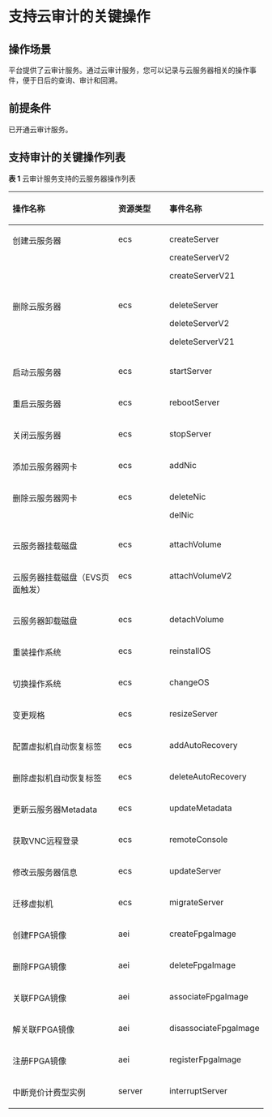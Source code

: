 # 支持云审计的关键操作<a name="ecs_03_1101"></a>

## 操作场景<a name="section162279126"></a>

平台提供了云审计服务。通过云审计服务，您可以记录与云服务器相关的操作事件，便于日后的查询、审计和回溯。

## 前提条件<a name="section152663132120"></a>

已开通云审计服务。

## 支持审计的关键操作列表<a name="section473034571816"></a>

**表 1**  云审计服务支持的云服务器操作列表

<a name="table93802002191"></a>
<table><thead align="left"><tr id="zh-cn_topic_0100236046_zh-cn_topic_0100240378_row4494804152351"><th class="cellrowborder" valign="top" width="47.5%" id="mcps1.2.4.1.1"><p id="zh-cn_topic_0100236046_zh-cn_topic_0100240378_p53500739152351"><a name="zh-cn_topic_0100236046_zh-cn_topic_0100240378_p53500739152351"></a><a name="zh-cn_topic_0100236046_zh-cn_topic_0100240378_p53500739152351"></a>操作名称</p>
</th>
<th class="cellrowborder" valign="top" width="21.89%" id="mcps1.2.4.1.2"><p id="zh-cn_topic_0100236046_zh-cn_topic_0100240378_p38592628152351"><a name="zh-cn_topic_0100236046_zh-cn_topic_0100240378_p38592628152351"></a><a name="zh-cn_topic_0100236046_zh-cn_topic_0100240378_p38592628152351"></a>资源类型</p>
</th>
<th class="cellrowborder" valign="top" width="30.61%" id="mcps1.2.4.1.3"><p id="zh-cn_topic_0100236046_zh-cn_topic_0100240378_p38995202152351"><a name="zh-cn_topic_0100236046_zh-cn_topic_0100240378_p38995202152351"></a><a name="zh-cn_topic_0100236046_zh-cn_topic_0100240378_p38995202152351"></a>事件名称</p>
</th>
</tr>
</thead>
<tbody><tr id="zh-cn_topic_0100236046_zh-cn_topic_0100240378_row8488810152351"><td class="cellrowborder" valign="top" width="47.5%" headers="mcps1.2.4.1.1 "><p id="zh-cn_topic_0100236046_zh-cn_topic_0100240378_p1479074182840"><a name="zh-cn_topic_0100236046_zh-cn_topic_0100240378_p1479074182840"></a><a name="zh-cn_topic_0100236046_zh-cn_topic_0100240378_p1479074182840"></a>创建<span id="text188033310454"><a name="text188033310454"></a><a name="text188033310454"></a>云服务器</span></p>
</td>
<td class="cellrowborder" valign="top" width="21.89%" headers="mcps1.2.4.1.2 "><p id="zh-cn_topic_0100236046_zh-cn_topic_0100240378_p26666010174542"><a name="zh-cn_topic_0100236046_zh-cn_topic_0100240378_p26666010174542"></a><a name="zh-cn_topic_0100236046_zh-cn_topic_0100240378_p26666010174542"></a>ecs</p>
</td>
<td class="cellrowborder" valign="top" width="30.61%" headers="mcps1.2.4.1.3 "><p id="zh-cn_topic_0100236046_zh-cn_topic_0100240378_p40304760182853"><a name="zh-cn_topic_0100236046_zh-cn_topic_0100240378_p40304760182853"></a><a name="zh-cn_topic_0100236046_zh-cn_topic_0100240378_p40304760182853"></a>createServer</p>
<p id="p6171172081513"><a name="p6171172081513"></a><a name="p6171172081513"></a>createServerV2</p>
<p id="p215517163152"><a name="p215517163152"></a><a name="p215517163152"></a>createServerV21</p>
</td>
</tr>
<tr id="zh-cn_topic_0100236046_zh-cn_topic_0100240378_row49002944152351"><td class="cellrowborder" valign="top" width="47.5%" headers="mcps1.2.4.1.1 "><p id="zh-cn_topic_0100236046_zh-cn_topic_0100240378_p4503544182840"><a name="zh-cn_topic_0100236046_zh-cn_topic_0100240378_p4503544182840"></a><a name="zh-cn_topic_0100236046_zh-cn_topic_0100240378_p4503544182840"></a>删除<span id="text2033914434512"><a name="text2033914434512"></a><a name="text2033914434512"></a>云服务器</span></p>
</td>
<td class="cellrowborder" valign="top" width="21.89%" headers="mcps1.2.4.1.2 "><p id="zh-cn_topic_0100236046_zh-cn_topic_0100240378_p25570019174542"><a name="zh-cn_topic_0100236046_zh-cn_topic_0100240378_p25570019174542"></a><a name="zh-cn_topic_0100236046_zh-cn_topic_0100240378_p25570019174542"></a>ecs</p>
</td>
<td class="cellrowborder" valign="top" width="30.61%" headers="mcps1.2.4.1.3 "><p id="zh-cn_topic_0100236046_zh-cn_topic_0100240378_p55596951182853"><a name="zh-cn_topic_0100236046_zh-cn_topic_0100240378_p55596951182853"></a><a name="zh-cn_topic_0100236046_zh-cn_topic_0100240378_p55596951182853"></a>deleteServer</p>
<p id="p432312492155"><a name="p432312492155"></a><a name="p432312492155"></a>deleteServerV2</p>
<p id="p532417494154"><a name="p532417494154"></a><a name="p532417494154"></a>deleteServerV21</p>
</td>
</tr>
<tr id="zh-cn_topic_0100236046_zh-cn_topic_0100240378_row46870581152351"><td class="cellrowborder" valign="top" width="47.5%" headers="mcps1.2.4.1.1 "><p id="zh-cn_topic_0100236046_zh-cn_topic_0100240378_p61858743182840"><a name="zh-cn_topic_0100236046_zh-cn_topic_0100240378_p61858743182840"></a><a name="zh-cn_topic_0100236046_zh-cn_topic_0100240378_p61858743182840"></a>启动<span id="text78501143459"><a name="text78501143459"></a><a name="text78501143459"></a>云服务器</span></p>
</td>
<td class="cellrowborder" valign="top" width="21.89%" headers="mcps1.2.4.1.2 "><p id="zh-cn_topic_0100236046_zh-cn_topic_0100240378_p8613767174542"><a name="zh-cn_topic_0100236046_zh-cn_topic_0100240378_p8613767174542"></a><a name="zh-cn_topic_0100236046_zh-cn_topic_0100240378_p8613767174542"></a>ecs</p>
</td>
<td class="cellrowborder" valign="top" width="30.61%" headers="mcps1.2.4.1.3 "><p id="zh-cn_topic_0100236046_zh-cn_topic_0100240378_p63532892182853"><a name="zh-cn_topic_0100236046_zh-cn_topic_0100240378_p63532892182853"></a><a name="zh-cn_topic_0100236046_zh-cn_topic_0100240378_p63532892182853"></a>startServer</p>
</td>
</tr>
<tr id="zh-cn_topic_0100236046_zh-cn_topic_0100240378_row7788966152351"><td class="cellrowborder" valign="top" width="47.5%" headers="mcps1.2.4.1.1 "><p id="zh-cn_topic_0100236046_zh-cn_topic_0100240378_p64976120182840"><a name="zh-cn_topic_0100236046_zh-cn_topic_0100240378_p64976120182840"></a><a name="zh-cn_topic_0100236046_zh-cn_topic_0100240378_p64976120182840"></a>重启云服务器</p>
</td>
<td class="cellrowborder" valign="top" width="21.89%" headers="mcps1.2.4.1.2 "><p id="zh-cn_topic_0100236046_zh-cn_topic_0100240378_p54096932174542"><a name="zh-cn_topic_0100236046_zh-cn_topic_0100240378_p54096932174542"></a><a name="zh-cn_topic_0100236046_zh-cn_topic_0100240378_p54096932174542"></a>ecs</p>
</td>
<td class="cellrowborder" valign="top" width="30.61%" headers="mcps1.2.4.1.3 "><p id="zh-cn_topic_0100236046_zh-cn_topic_0100240378_p10362200182853"><a name="zh-cn_topic_0100236046_zh-cn_topic_0100240378_p10362200182853"></a><a name="zh-cn_topic_0100236046_zh-cn_topic_0100240378_p10362200182853"></a>rebootServer</p>
</td>
</tr>
<tr id="zh-cn_topic_0100236046_zh-cn_topic_0100240378_row38304153152351"><td class="cellrowborder" valign="top" width="47.5%" headers="mcps1.2.4.1.1 "><p id="zh-cn_topic_0100236046_zh-cn_topic_0100240378_p55842976182840"><a name="zh-cn_topic_0100236046_zh-cn_topic_0100240378_p55842976182840"></a><a name="zh-cn_topic_0100236046_zh-cn_topic_0100240378_p55842976182840"></a>关闭云服务器</p>
</td>
<td class="cellrowborder" valign="top" width="21.89%" headers="mcps1.2.4.1.2 "><p id="zh-cn_topic_0100236046_zh-cn_topic_0100240378_p21298090174542"><a name="zh-cn_topic_0100236046_zh-cn_topic_0100240378_p21298090174542"></a><a name="zh-cn_topic_0100236046_zh-cn_topic_0100240378_p21298090174542"></a>ecs</p>
</td>
<td class="cellrowborder" valign="top" width="30.61%" headers="mcps1.2.4.1.3 "><p id="zh-cn_topic_0100236046_zh-cn_topic_0100240378_p37851432182853"><a name="zh-cn_topic_0100236046_zh-cn_topic_0100240378_p37851432182853"></a><a name="zh-cn_topic_0100236046_zh-cn_topic_0100240378_p37851432182853"></a>stopServer</p>
</td>
</tr>
<tr id="zh-cn_topic_0100236046_zh-cn_topic_0100240378_row43012085152351"><td class="cellrowborder" valign="top" width="47.5%" headers="mcps1.2.4.1.1 "><p id="zh-cn_topic_0100236046_zh-cn_topic_0100240378_p41558297182840"><a name="zh-cn_topic_0100236046_zh-cn_topic_0100240378_p41558297182840"></a><a name="zh-cn_topic_0100236046_zh-cn_topic_0100240378_p41558297182840"></a>添加云服务器网卡</p>
</td>
<td class="cellrowborder" valign="top" width="21.89%" headers="mcps1.2.4.1.2 "><p id="zh-cn_topic_0100236046_zh-cn_topic_0100240378_p7062991174542"><a name="zh-cn_topic_0100236046_zh-cn_topic_0100240378_p7062991174542"></a><a name="zh-cn_topic_0100236046_zh-cn_topic_0100240378_p7062991174542"></a>ecs</p>
</td>
<td class="cellrowborder" valign="top" width="30.61%" headers="mcps1.2.4.1.3 "><p id="zh-cn_topic_0100236046_zh-cn_topic_0100240378_p11950893182853"><a name="zh-cn_topic_0100236046_zh-cn_topic_0100240378_p11950893182853"></a><a name="zh-cn_topic_0100236046_zh-cn_topic_0100240378_p11950893182853"></a>addNic</p>
</td>
</tr>
<tr id="zh-cn_topic_0100236046_zh-cn_topic_0100240378_row27390049152351"><td class="cellrowborder" valign="top" width="47.5%" headers="mcps1.2.4.1.1 "><p id="zh-cn_topic_0100236046_zh-cn_topic_0100240378_p29901078182840"><a name="zh-cn_topic_0100236046_zh-cn_topic_0100240378_p29901078182840"></a><a name="zh-cn_topic_0100236046_zh-cn_topic_0100240378_p29901078182840"></a>删除云服务器网卡</p>
</td>
<td class="cellrowborder" valign="top" width="21.89%" headers="mcps1.2.4.1.2 "><p id="zh-cn_topic_0100236046_zh-cn_topic_0100240378_p4134417174542"><a name="zh-cn_topic_0100236046_zh-cn_topic_0100240378_p4134417174542"></a><a name="zh-cn_topic_0100236046_zh-cn_topic_0100240378_p4134417174542"></a>ecs</p>
</td>
<td class="cellrowborder" valign="top" width="30.61%" headers="mcps1.2.4.1.3 "><p id="zh-cn_topic_0100236046_zh-cn_topic_0100240378_p55158100182853"><a name="zh-cn_topic_0100236046_zh-cn_topic_0100240378_p55158100182853"></a><a name="zh-cn_topic_0100236046_zh-cn_topic_0100240378_p55158100182853"></a>deleteNic</p>
<p id="p56091209179"><a name="p56091209179"></a><a name="p56091209179"></a>delNic</p>
</td>
</tr>
<tr id="zh-cn_topic_0100236046_zh-cn_topic_0100240378_row62579149152351"><td class="cellrowborder" valign="top" width="47.5%" headers="mcps1.2.4.1.1 "><p id="zh-cn_topic_0100236046_zh-cn_topic_0100240378_p54614098182840"><a name="zh-cn_topic_0100236046_zh-cn_topic_0100240378_p54614098182840"></a><a name="zh-cn_topic_0100236046_zh-cn_topic_0100240378_p54614098182840"></a>云服务器挂载磁盘</p>
</td>
<td class="cellrowborder" valign="top" width="21.89%" headers="mcps1.2.4.1.2 "><p id="zh-cn_topic_0100236046_zh-cn_topic_0100240378_p21846135174542"><a name="zh-cn_topic_0100236046_zh-cn_topic_0100240378_p21846135174542"></a><a name="zh-cn_topic_0100236046_zh-cn_topic_0100240378_p21846135174542"></a>ecs</p>
</td>
<td class="cellrowborder" valign="top" width="30.61%" headers="mcps1.2.4.1.3 "><p id="zh-cn_topic_0100236046_zh-cn_topic_0100240378_p12045775182853"><a name="zh-cn_topic_0100236046_zh-cn_topic_0100240378_p12045775182853"></a><a name="zh-cn_topic_0100236046_zh-cn_topic_0100240378_p12045775182853"></a>attachVolume</p>
</td>
</tr>
<tr id="zh-cn_topic_0100236046_zh-cn_topic_0100240378_row1324656317345"><td class="cellrowborder" valign="top" width="47.5%" headers="mcps1.2.4.1.1 "><p id="zh-cn_topic_0100236046_zh-cn_topic_0100240378_p18121296182840"><a name="zh-cn_topic_0100236046_zh-cn_topic_0100240378_p18121296182840"></a><a name="zh-cn_topic_0100236046_zh-cn_topic_0100240378_p18121296182840"></a>云服务器挂载磁盘（EVS页面触发）</p>
</td>
<td class="cellrowborder" valign="top" width="21.89%" headers="mcps1.2.4.1.2 "><p id="zh-cn_topic_0100236046_zh-cn_topic_0100240378_p13269328174542"><a name="zh-cn_topic_0100236046_zh-cn_topic_0100240378_p13269328174542"></a><a name="zh-cn_topic_0100236046_zh-cn_topic_0100240378_p13269328174542"></a>ecs</p>
</td>
<td class="cellrowborder" valign="top" width="30.61%" headers="mcps1.2.4.1.3 "><p id="zh-cn_topic_0100236046_zh-cn_topic_0100240378_p57218009182853"><a name="zh-cn_topic_0100236046_zh-cn_topic_0100240378_p57218009182853"></a><a name="zh-cn_topic_0100236046_zh-cn_topic_0100240378_p57218009182853"></a>attachVolumeV2</p>
</td>
</tr>
<tr id="zh-cn_topic_0100236046_zh-cn_topic_0100240378_row2374058217349"><td class="cellrowborder" valign="top" width="47.5%" headers="mcps1.2.4.1.1 "><p id="zh-cn_topic_0100236046_zh-cn_topic_0100240378_p57087771182840"><a name="zh-cn_topic_0100236046_zh-cn_topic_0100240378_p57087771182840"></a><a name="zh-cn_topic_0100236046_zh-cn_topic_0100240378_p57087771182840"></a>云服务器卸载磁盘</p>
</td>
<td class="cellrowborder" valign="top" width="21.89%" headers="mcps1.2.4.1.2 "><p id="zh-cn_topic_0100236046_zh-cn_topic_0100240378_p53124851174542"><a name="zh-cn_topic_0100236046_zh-cn_topic_0100240378_p53124851174542"></a><a name="zh-cn_topic_0100236046_zh-cn_topic_0100240378_p53124851174542"></a>ecs</p>
</td>
<td class="cellrowborder" valign="top" width="30.61%" headers="mcps1.2.4.1.3 "><p id="zh-cn_topic_0100236046_zh-cn_topic_0100240378_p37324405182853"><a name="zh-cn_topic_0100236046_zh-cn_topic_0100240378_p37324405182853"></a><a name="zh-cn_topic_0100236046_zh-cn_topic_0100240378_p37324405182853"></a>detachVolume</p>
</td>
</tr>
<tr id="zh-cn_topic_0100236046_zh-cn_topic_0100240378_row81222699254"><td class="cellrowborder" valign="top" width="47.5%" headers="mcps1.2.4.1.1 "><p id="zh-cn_topic_0100236046_zh-cn_topic_0100240378_p9489927182840"><a name="zh-cn_topic_0100236046_zh-cn_topic_0100240378_p9489927182840"></a><a name="zh-cn_topic_0100236046_zh-cn_topic_0100240378_p9489927182840"></a>重装操作系统</p>
</td>
<td class="cellrowborder" valign="top" width="21.89%" headers="mcps1.2.4.1.2 "><p id="zh-cn_topic_0100236046_zh-cn_topic_0100240378_p145192709337"><a name="zh-cn_topic_0100236046_zh-cn_topic_0100240378_p145192709337"></a><a name="zh-cn_topic_0100236046_zh-cn_topic_0100240378_p145192709337"></a>ecs</p>
</td>
<td class="cellrowborder" valign="top" width="30.61%" headers="mcps1.2.4.1.3 "><p id="zh-cn_topic_0100236046_zh-cn_topic_0100240378_p30401839182853"><a name="zh-cn_topic_0100236046_zh-cn_topic_0100240378_p30401839182853"></a><a name="zh-cn_topic_0100236046_zh-cn_topic_0100240378_p30401839182853"></a>reinstallOS</p>
</td>
</tr>
<tr id="zh-cn_topic_0100236046_zh-cn_topic_0100240378_row337219129254"><td class="cellrowborder" valign="top" width="47.5%" headers="mcps1.2.4.1.1 "><p id="zh-cn_topic_0100236046_zh-cn_topic_0100240378_p5943917182840"><a name="zh-cn_topic_0100236046_zh-cn_topic_0100240378_p5943917182840"></a><a name="zh-cn_topic_0100236046_zh-cn_topic_0100240378_p5943917182840"></a>切换操作系统</p>
</td>
<td class="cellrowborder" valign="top" width="21.89%" headers="mcps1.2.4.1.2 "><p id="zh-cn_topic_0100236046_zh-cn_topic_0100240378_p484569019337"><a name="zh-cn_topic_0100236046_zh-cn_topic_0100240378_p484569019337"></a><a name="zh-cn_topic_0100236046_zh-cn_topic_0100240378_p484569019337"></a>ecs</p>
</td>
<td class="cellrowborder" valign="top" width="30.61%" headers="mcps1.2.4.1.3 "><p id="zh-cn_topic_0100236046_zh-cn_topic_0100240378_p17015512182853"><a name="zh-cn_topic_0100236046_zh-cn_topic_0100240378_p17015512182853"></a><a name="zh-cn_topic_0100236046_zh-cn_topic_0100240378_p17015512182853"></a>changeOS</p>
</td>
</tr>
<tr id="zh-cn_topic_0100236046_zh-cn_topic_0100240378_row34659958172551"><td class="cellrowborder" valign="top" width="47.5%" headers="mcps1.2.4.1.1 "><p id="zh-cn_topic_0100236046_zh-cn_topic_0100240378_p6036042182840"><a name="zh-cn_topic_0100236046_zh-cn_topic_0100240378_p6036042182840"></a><a name="zh-cn_topic_0100236046_zh-cn_topic_0100240378_p6036042182840"></a>变更规格</p>
</td>
<td class="cellrowborder" valign="top" width="21.89%" headers="mcps1.2.4.1.2 "><p id="zh-cn_topic_0100236046_zh-cn_topic_0100240378_p4178186984853"><a name="zh-cn_topic_0100236046_zh-cn_topic_0100240378_p4178186984853"></a><a name="zh-cn_topic_0100236046_zh-cn_topic_0100240378_p4178186984853"></a>ecs</p>
</td>
<td class="cellrowborder" valign="top" width="30.61%" headers="mcps1.2.4.1.3 "><p id="zh-cn_topic_0100236046_zh-cn_topic_0100240378_p7816363182853"><a name="zh-cn_topic_0100236046_zh-cn_topic_0100240378_p7816363182853"></a><a name="zh-cn_topic_0100236046_zh-cn_topic_0100240378_p7816363182853"></a>resizeServer</p>
</td>
</tr>
<tr id="zh-cn_topic_0100236046_zh-cn_topic_0100240378_row24525460172551"><td class="cellrowborder" valign="top" width="47.5%" headers="mcps1.2.4.1.1 "><p id="zh-cn_topic_0100236046_zh-cn_topic_0100240378_p38198539182840"><a name="zh-cn_topic_0100236046_zh-cn_topic_0100240378_p38198539182840"></a><a name="zh-cn_topic_0100236046_zh-cn_topic_0100240378_p38198539182840"></a>配置虚拟机自动恢复标签</p>
</td>
<td class="cellrowborder" valign="top" width="21.89%" headers="mcps1.2.4.1.2 "><p id="zh-cn_topic_0100236046_zh-cn_topic_0100240378_p5866748684853"><a name="zh-cn_topic_0100236046_zh-cn_topic_0100240378_p5866748684853"></a><a name="zh-cn_topic_0100236046_zh-cn_topic_0100240378_p5866748684853"></a>ecs</p>
</td>
<td class="cellrowborder" valign="top" width="30.61%" headers="mcps1.2.4.1.3 "><p id="zh-cn_topic_0100236046_zh-cn_topic_0100240378_p60984371182853"><a name="zh-cn_topic_0100236046_zh-cn_topic_0100240378_p60984371182853"></a><a name="zh-cn_topic_0100236046_zh-cn_topic_0100240378_p60984371182853"></a>addAutoRecovery</p>
</td>
</tr>
<tr id="zh-cn_topic_0100236046_zh-cn_topic_0100240378_row55894487172613"><td class="cellrowborder" valign="top" width="47.5%" headers="mcps1.2.4.1.1 "><p id="zh-cn_topic_0100236046_zh-cn_topic_0100240378_p63665350182840"><a name="zh-cn_topic_0100236046_zh-cn_topic_0100240378_p63665350182840"></a><a name="zh-cn_topic_0100236046_zh-cn_topic_0100240378_p63665350182840"></a>删除虚拟机自动恢复标签</p>
</td>
<td class="cellrowborder" valign="top" width="21.89%" headers="mcps1.2.4.1.2 "><p id="zh-cn_topic_0100236046_zh-cn_topic_0100240378_p564335384857"><a name="zh-cn_topic_0100236046_zh-cn_topic_0100240378_p564335384857"></a><a name="zh-cn_topic_0100236046_zh-cn_topic_0100240378_p564335384857"></a>ecs</p>
</td>
<td class="cellrowborder" valign="top" width="30.61%" headers="mcps1.2.4.1.3 "><p id="zh-cn_topic_0100236046_zh-cn_topic_0100240378_p31538754182853"><a name="zh-cn_topic_0100236046_zh-cn_topic_0100240378_p31538754182853"></a><a name="zh-cn_topic_0100236046_zh-cn_topic_0100240378_p31538754182853"></a>deleteAutoRecovery</p>
</td>
</tr>
<tr id="row103082501935"><td class="cellrowborder" valign="top" width="47.5%" headers="mcps1.2.4.1.1 "><p id="p12308195013316"><a name="p12308195013316"></a><a name="p12308195013316"></a>更新云服务器Metadata</p>
</td>
<td class="cellrowborder" valign="top" width="21.89%" headers="mcps1.2.4.1.2 "><p id="p103085501732"><a name="p103085501732"></a><a name="p103085501732"></a>ecs</p>
</td>
<td class="cellrowborder" valign="top" width="30.61%" headers="mcps1.2.4.1.3 "><p id="p03082501535"><a name="p03082501535"></a><a name="p03082501535"></a>updateMetadata</p>
</td>
</tr>
<tr id="row147132118194"><td class="cellrowborder" valign="top" width="47.5%" headers="mcps1.2.4.1.1 "><p id="p3714811111912"><a name="p3714811111912"></a><a name="p3714811111912"></a>获取VNC远程登录</p>
</td>
<td class="cellrowborder" valign="top" width="21.89%" headers="mcps1.2.4.1.2 "><p id="p127143115191"><a name="p127143115191"></a><a name="p127143115191"></a>ecs</p>
</td>
<td class="cellrowborder" valign="top" width="30.61%" headers="mcps1.2.4.1.3 "><p id="p1771411131915"><a name="p1771411131915"></a><a name="p1771411131915"></a>remoteConsole</p>
</td>
</tr>
<tr id="row13693643171915"><td class="cellrowborder" valign="top" width="47.5%" headers="mcps1.2.4.1.1 "><p id="p969374391917"><a name="p969374391917"></a><a name="p969374391917"></a>修改云服务器信息</p>
</td>
<td class="cellrowborder" valign="top" width="21.89%" headers="mcps1.2.4.1.2 "><p id="p156931343121917"><a name="p156931343121917"></a><a name="p156931343121917"></a>ecs</p>
</td>
<td class="cellrowborder" valign="top" width="30.61%" headers="mcps1.2.4.1.3 "><p id="p2693943111913"><a name="p2693943111913"></a><a name="p2693943111913"></a>updateServer</p>
</td>
</tr>
<tr id="row146958718203"><td class="cellrowborder" valign="top" width="47.5%" headers="mcps1.2.4.1.1 "><p id="p13695107112020"><a name="p13695107112020"></a><a name="p13695107112020"></a>迁移虚拟机</p>
</td>
<td class="cellrowborder" valign="top" width="21.89%" headers="mcps1.2.4.1.2 "><p id="p66952720209"><a name="p66952720209"></a><a name="p66952720209"></a>ecs</p>
</td>
<td class="cellrowborder" valign="top" width="30.61%" headers="mcps1.2.4.1.3 "><p id="p66951782019"><a name="p66951782019"></a><a name="p66951782019"></a>migrateServer</p>
</td>
</tr>
<tr id="zh-cn_topic_0100236046_row26434711219"><td class="cellrowborder" valign="top" width="47.5%" headers="mcps1.2.4.1.1 "><p id="zh-cn_topic_0100236046_p718335514122"><a name="zh-cn_topic_0100236046_p718335514122"></a><a name="zh-cn_topic_0100236046_p718335514122"></a>创建FPGA镜像</p>
</td>
<td class="cellrowborder" valign="top" width="21.89%" headers="mcps1.2.4.1.2 "><p id="zh-cn_topic_0100236046_p176411711121315"><a name="zh-cn_topic_0100236046_p176411711121315"></a><a name="zh-cn_topic_0100236046_p176411711121315"></a>aei</p>
</td>
<td class="cellrowborder" valign="top" width="30.61%" headers="mcps1.2.4.1.3 "><p id="zh-cn_topic_0100236046_p1778061817137"><a name="zh-cn_topic_0100236046_p1778061817137"></a><a name="zh-cn_topic_0100236046_p1778061817137"></a>createFpgaImage</p>
</td>
</tr>
<tr id="zh-cn_topic_0100236046_row166018781216"><td class="cellrowborder" valign="top" width="47.5%" headers="mcps1.2.4.1.1 "><p id="zh-cn_topic_0100236046_p1318325581210"><a name="zh-cn_topic_0100236046_p1318325581210"></a><a name="zh-cn_topic_0100236046_p1318325581210"></a>删除FPGA镜像</p>
</td>
<td class="cellrowborder" valign="top" width="21.89%" headers="mcps1.2.4.1.2 "><p id="zh-cn_topic_0100236046_p18641611101319"><a name="zh-cn_topic_0100236046_p18641611101319"></a><a name="zh-cn_topic_0100236046_p18641611101319"></a>aei</p>
</td>
<td class="cellrowborder" valign="top" width="30.61%" headers="mcps1.2.4.1.3 "><p id="zh-cn_topic_0100236046_p147801418171310"><a name="zh-cn_topic_0100236046_p147801418171310"></a><a name="zh-cn_topic_0100236046_p147801418171310"></a>deleteFpgaImage</p>
</td>
</tr>
<tr id="zh-cn_topic_0100236046_row1566077111215"><td class="cellrowborder" valign="top" width="47.5%" headers="mcps1.2.4.1.1 "><p id="zh-cn_topic_0100236046_p818317553124"><a name="zh-cn_topic_0100236046_p818317553124"></a><a name="zh-cn_topic_0100236046_p818317553124"></a>关联FPGA镜像</p>
</td>
<td class="cellrowborder" valign="top" width="21.89%" headers="mcps1.2.4.1.2 "><p id="zh-cn_topic_0100236046_p186411011171313"><a name="zh-cn_topic_0100236046_p186411011171313"></a><a name="zh-cn_topic_0100236046_p186411011171313"></a>aei</p>
</td>
<td class="cellrowborder" valign="top" width="30.61%" headers="mcps1.2.4.1.3 "><p id="zh-cn_topic_0100236046_p157801918201315"><a name="zh-cn_topic_0100236046_p157801918201315"></a><a name="zh-cn_topic_0100236046_p157801918201315"></a>associateFpgaImage</p>
</td>
</tr>
<tr id="zh-cn_topic_0100236046_row26601577126"><td class="cellrowborder" valign="top" width="47.5%" headers="mcps1.2.4.1.1 "><p id="zh-cn_topic_0100236046_p1618355541213"><a name="zh-cn_topic_0100236046_p1618355541213"></a><a name="zh-cn_topic_0100236046_p1618355541213"></a>解关联FPGA镜像</p>
</td>
<td class="cellrowborder" valign="top" width="21.89%" headers="mcps1.2.4.1.2 "><p id="zh-cn_topic_0100236046_p206410114136"><a name="zh-cn_topic_0100236046_p206410114136"></a><a name="zh-cn_topic_0100236046_p206410114136"></a>aei</p>
</td>
<td class="cellrowborder" valign="top" width="30.61%" headers="mcps1.2.4.1.3 "><p id="zh-cn_topic_0100236046_p678021881320"><a name="zh-cn_topic_0100236046_p678021881320"></a><a name="zh-cn_topic_0100236046_p678021881320"></a>disassociateFpgaImage</p>
</td>
</tr>
<tr id="zh-cn_topic_0100236046_row166604715122"><td class="cellrowborder" valign="top" width="47.5%" headers="mcps1.2.4.1.1 "><p id="zh-cn_topic_0100236046_p81835559123"><a name="zh-cn_topic_0100236046_p81835559123"></a><a name="zh-cn_topic_0100236046_p81835559123"></a>注册FPGA镜像</p>
</td>
<td class="cellrowborder" valign="top" width="21.89%" headers="mcps1.2.4.1.2 "><p id="zh-cn_topic_0100236046_p16641131117139"><a name="zh-cn_topic_0100236046_p16641131117139"></a><a name="zh-cn_topic_0100236046_p16641131117139"></a>aei</p>
</td>
<td class="cellrowborder" valign="top" width="30.61%" headers="mcps1.2.4.1.3 "><p id="zh-cn_topic_0100236046_p17801418141311"><a name="zh-cn_topic_0100236046_p17801418141311"></a><a name="zh-cn_topic_0100236046_p17801418141311"></a>registerFpgaImage</p>
</td>
</tr>
<tr id="zh-cn_topic_0100236046_row159974295312"><td class="cellrowborder" valign="top" width="47.5%" headers="mcps1.2.4.1.1 "><p id="zh-cn_topic_0100236046_p199977291839"><a name="zh-cn_topic_0100236046_p199977291839"></a><a name="zh-cn_topic_0100236046_p199977291839"></a>中断竞价计费型实例</p>
</td>
<td class="cellrowborder" valign="top" width="21.89%" headers="mcps1.2.4.1.2 "><p id="zh-cn_topic_0100236046_p169971291837"><a name="zh-cn_topic_0100236046_p169971291837"></a><a name="zh-cn_topic_0100236046_p169971291837"></a>server</p>
</td>
<td class="cellrowborder" valign="top" width="30.61%" headers="mcps1.2.4.1.3 "><p id="zh-cn_topic_0100236046_p199971029934"><a name="zh-cn_topic_0100236046_p199971029934"></a><a name="zh-cn_topic_0100236046_p199971029934"></a>interruptServer</p>
</td>
</tr>
</tbody>
</table>

